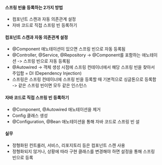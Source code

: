 
#### 스프링 빈을 등록하는 2가지 방법
- 컴포넌트 스캔과 자동 의존관계 설정
- 자바 코드로 직접 스프링 빈 등록하기

#### 컴포넌트 스캔과 자동 의존관계 설정
- @Component 애노테이션이 있으면 스프링 빈으로 자동 등록됨
- @Controller, @Service, @Repository -> @Component를 포함하는 애노테이션 -> 스프링 빈으로 자동 등록됨
- @Autowired -> 객체 생성 시점에 스프링 컨테이너에서 해당 스프링 빈을 찾아서 주입함 = DI (Dependency Injection)
- 스프링은 스프링 컨테이너에 스프링 빈을 등록할 때 기본적으로 싱글톤으로 등록함 -> 같은 스프링 빈이면 모두 같은 인스턴스

#### 자바 코드로 직접 스프링 빈 등록하기
- @Component, @Autowired 애노테이션을 제거
- Config 클래스 생성
- @Configuration, @Bean 애노테이션을 통해 자바 코드로 스프링 빈 설

#### 실무
- 정형화된 컨트롤러, 서비스, 리포지토리 등은 컴포넌트 스캔 사용
- 정형화되지 않거나, 상황에 따라 구현 클래스를 변경해야 하면 설정을 통해 스프링 빈으로 등록
